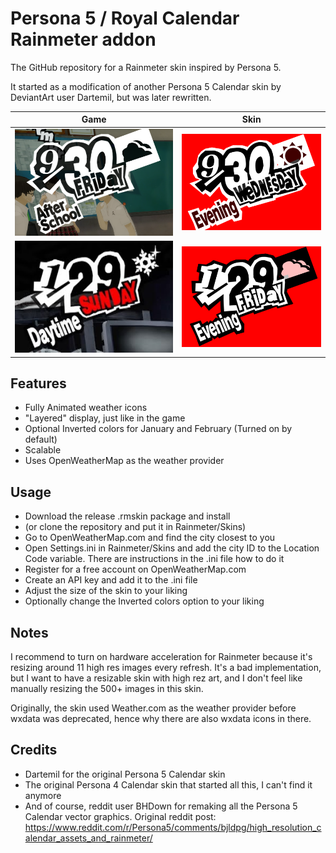 # Persona 5 / Royal Calendar Rainmeter addon

The GitHub repository for a Rainmeter skin inspired by Persona 5.

It started as a modification of another Persona 5 Calendar skin by DeviantArt user Dartemil, but was later rewritten.


|Game|Skin|
|-|-|
|![vanillaGame](Preview/game.png)|![vanillaSkin](Preview/skin.png)|
|![royalGame](Preview/gameRoyal.png)|![royalSkin](Preview/skinRoyal.png)|

## Features
- Fully Animated weather icons
- "Layered" display, just like in the game
- Optional Inverted colors for January and February (Turned on by default)
- Scalable
- Uses OpenWeatherMap as the weather provider

## Usage
- Download the release .rmskin package and install
- (or clone the repository and put it in Rainmeter/Skins)
- Go to OpenWeatherMap.com and find the city closest to you
- Open Settings.ini in Rainmeter/Skins and add the city ID to the Location Code variable. There are instructions in the .ini file how to do it
- Register for a free account on OpenWeatherMap.com
- Create an API key and add it to the .ini file
- Adjust the size of the skin to your liking
- Optionally change the Inverted colors option to your liking

## Notes
I recommend to turn on hardware acceleration for Rainmeter because it's resizing around 11 high res images every refresh. It's a bad implementation, but I want to have a resizable skin with high rez art, and I don't feel like manually resizing the 500+ images in this skin.

Originally, the skin used Weather.com as the weather provider before wxdata was deprecated, hence why there are also wxdata icons in there.

## Credits
- Dartemil for the original Persona 5 Calendar skin
- The original Persona 4 Calendar skin that started all this, I can't find it anymore
- And of course, reddit user BHDown for remaking all the Persona 5 Calendar vector graphics. Original reddit post: https://www.reddit.com/r/Persona5/comments/bjldpg/high_resolution_calendar_assets_and_rainmeter/
